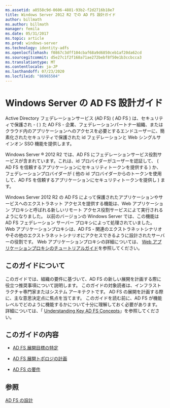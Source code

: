 ```yaml
---
ms.assetid: a8558c9d-0606-4881-93b2-f2d2716b18e7
title: Windows Server 2012 R2 での AD FS 設計ガイド
author: billmath
ms.author: billmath
manager: femila
ms.date: 05/31/2017
ms.topic: article
ms.prod: windows-server
ms.technology: identity-adfs
ms.openlocfilehash: f0867c3dff104cbaf68a9d6850ceb1af20da62cd
ms.sourcegitcommit: d5e27c1f2f168a71ae272bebf8f50e1b3ccbcca3
ms.translationtype: MT
ms.contentlocale: ja-JP
ms.lasthandoff: 07/23/2020
ms.locfileid: "86965504"
---
```

# <a name="ad-fs-design-guide-in-windows-server"></a>Windows Server の AD FS 設計ガイド 

Active Directory フェデレーションサービス (AD FS) \( AD FS \) は、セキュリティで保護され \- \( \) た AD FS \- 企業、フェデレーションパートナー組織、またはクラウド内のアプリケーションへのアクセスを必要とするエンドユーザーに、簡素化されたセキュリティで保護された id フェデレーションと Web シングルサインオン SSO 機能を提供します。  
  
Windows Server &reg; 2012 R2 では、AD FS にフェデレーションサービス役割サービスが含まれています。これは、id プロバイダーがユーザーを認証して、 \( AD FS を信頼するアプリケーションにセキュリティトークンを提供する \) か、フェデレーションプロバイダーが \( 他の id プロバイダーからのトークンを使用して、AD FS を信頼するアプリケーションにセキュリティトークンを提供し \) ます。  
  
Windows Server 2012 R2 の AD FS によって保護されたアプリケーションやサービスへのエクストラネット アクセスを提供する機能は、Web アプリケーション プロキシと呼ばれる新しいリモート アクセス役割サービスによて実行されるようになりました。 以前のバージョンの Windows Server では、この機能は AD FS フェデレーション サーバー プロキシによって処理されていました。 Web アプリケーションプロキシは、AD FS \- 関連のエクストラネットシナリオやその他のエクストラネットシナリオにアクセスできるように設計されたサーバーの役割です。 Web アプリケーションプロキシの詳細については、 [Web アプリケーションプロキシのチュートリアルガイド](/previous-versions/windows/it-pro/windows-server-2012-R2-and-2012/dn280944(v=ws.11))を参照してください。  
  
## <a name="about-this-guide"></a>このガイドについて  
このガイドでは、組織の要件に基づいて、AD FS の新しい展開を計画する際に役立つ推奨事項について説明します。 このガイドの対象読者は、インフラストラクチャ専門家またはシステム アーキテクトです。 AD FS の展開を計画する際に、主な意思決定点に焦点を当てます。 このガイドを読む前に、AD FS が機能レベルでどのように機能するかについて十分に理解しておく必要があります。 詳細については、「 [Understanding Key AD FS Concepts](../../ad-fs/technical-reference/Understanding-Key-AD-FS-Concepts.md)」を参照してください。  
  
## <a name="in-this-guide"></a>このガイドの内容  
  
-   [AD FS 展開目標の特定](Identify-Your-AD-FS-Deployment-Goals.md)  
  
-   [AD FS 展開トポロジの計画](Plan-Your-AD-FS-Deployment-Topology.md)  
  
-   [AD FS の要件](AD-FS-Requirements.md)  
  
  
## <a name="see-also"></a>参照  
[AD FS の設計](../../ad-fs/AD-FS-Design.md)  
  
